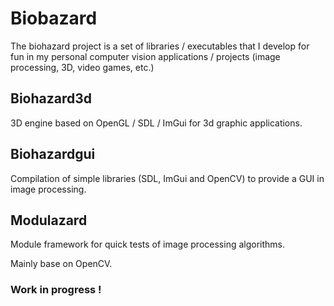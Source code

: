 # Biobazard

The biohazard project is a set of libraries / executables that I develop for fun in my personal computer vision applications / projects (image processing, 3D, video games, etc.)

## Biohazard3d

3D engine based on OpenGL / SDL / ImGui for 3d graphic applications.

## Biohazardgui

Compilation of simple libraries (SDL, ImGui and OpenCV) to provide a GUI in image processing.

## Modulazard

Module framework for quick tests of image processing algorithms.

Mainly base on OpenCV.


### Work in progress !

